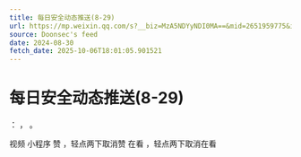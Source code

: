 ```yaml
---
title: 每日安全动态推送(8-29)
url: https://mp.weixin.qq.com/s?__biz=MzA5NDYyNDI0MA==&mid=2651959775&idx=1&sn=ee95af643658d499fd0c6af4135acd8a
source: Doonsec's feed
date: 2024-08-30
fetch_date: 2025-10-06T18:01:05.901521
---
```


# 每日安全动态推送(8-29)

：
，
。

视频
小程序
赞
，轻点两下取消赞
在看
，轻点两下取消在看